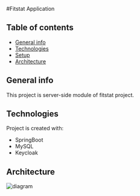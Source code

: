 #Fitstat Application
## Table of contents
* [General info](#general-info)
* [Technologies](#technologies)
* [Setup](#setup)
* [Architecture](#architecture)

## General info
This project is server-side module of fitstat project.
	
## Technologies
Project is created with:
* SpringBoot
* MySQL
* Keycloak
	
## Architecture

![diagram](diagram_komponentów.png)

